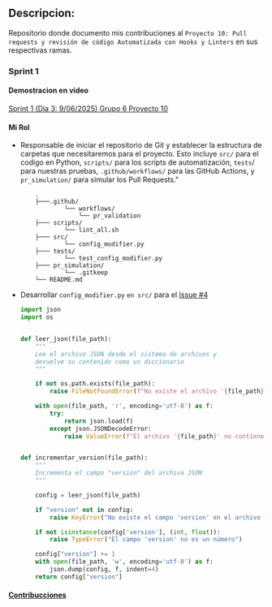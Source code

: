 
## **Descripcion:**
Repositorio donde documento mis contribuciones al `Proyecto 10: Pull requests y revisión de código Automatizada con Hooks y Linters` en sus respectivas ramas.

### **Sprint 1**
#### Demostracion en video
[Sprint 1 (Dia 3: 9/06/2025) Grupo 6 Proyecto 10 ](https://www.youtube.com/watch?v=ZwcuikAZ56w)
#### **Mi Rol**
* Responsable de iniciar el repositorio de Git y establecer la estructura de carpetas que necesitaremos para el proyecto. Esto incluye `src/` para el codigo en Python, `scripts/` para los scripts de automatización, `tests`/ para nuestras pruebas, `.github/workflows/` para las GitHub Actions, y `pr_simulation/` para simular los Pull Requests."

    ```
        .
        ├───.github/
                └── workflows/
                    └── pr_validation
        ├─── scripts/
                └── lint_all.sh
        ├─── src/
                └── config_modifier.py
        ├─── tests/
                └── test_config_modifier.py
        ├─── pr_simulation/
                └── .gitkeep
        └── README.md
    ```

* Desarrollar `config_modifier.py` `en src/` para el [Issue #4](https://github.com/OliverHz28/PC3Proyecto10/issues/4)

    ```python
    import json
    import os


    def leer_json(file_path):
        """
        Lee el archivo JSON desde el sistema de archivos y
        devuelve su contenido como un diccionario
        """

        if not os.path.exists(file_path):
            raise FileNotFoundError(f"No existe el archivo '{file_path}'")

        with open(file_path, 'r', encoding='utf-8') as f:
            try:
                return json.load(f)
            except json.JSONDecodeError:
                raise ValueError(f"El archivo '{file_path}' no contiene un JSON válido")


    def incrementar_version(file_path):
        """
        Incrementa el campo "version" del archivo JSON
        """

        config = leer_json(file_path)

        if "version" not in config:
            raise KeyError("No existe el campo 'version' en el archivo JSON")

        if not isinstance(config['version'], (int, float)):
            raise TypeError("El campo 'version' no es un número")

        config["version"] += 1
        with open(file_path, 'w', encoding='utf-8') as f:
            json.dump(config, f, indent=4)
        return config["version"]

    ```

#### [**Contribucciones**](CONTRIBUTIONS.md)

